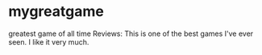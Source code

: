 # mygreatgame
greatest game of all time
Reviews:
This is one of the best games I've ever seen. I like it very much.
